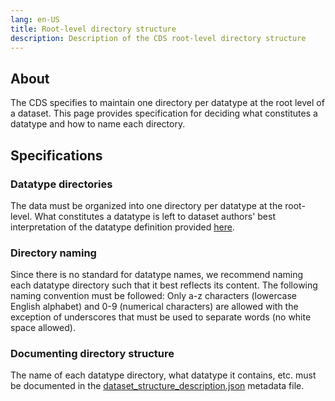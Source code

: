 ```yaml
---
lang: en-US
title: Root-level directory structure
description: Description of the CDS root-level directory structure
---
```


## About

The CDS specifies to maintain one directory per datatype at the root level of a dataset. This page provides specification for deciding what constitutes a datatype and how to name each directory.

## Specifications

### Datatype directories

The data must be organized into one directory per datatype at the root-level. What constitutes a datatype is left to dataset authors' best interpretation of the datatype definition provided [here](general-principles.md#definitions).

### Directory naming

Since there is no standard for datatype names, we recommend naming each datatype directory such that it best reflects its content. The following naming convention must be followed: Only a-z characters (lowercase English alphabet) and 0-9 (numerical characters) are allowed with the exception of underscores that must be used to separate words (no white space allowed).

### Documenting directory structure

The name of each datatype directory, what datatype it contains, etc. must be documented in the [dataset_structure_description.json](root-metadata-files/dataset-structure-description) metadata file.
